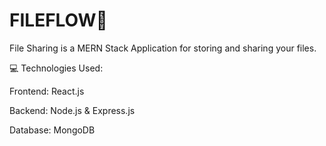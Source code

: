 # FILEFLOW📁
File Sharing is a MERN Stack Application for storing and sharing your files. 

💻 Technologies Used:


Frontend: React.js 

Backend: Node.js & Express.js


Database: MongoDB
